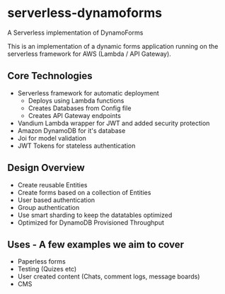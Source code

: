 # serverless-dynamoforms
A Serverless implementation of DynamoForms

This is an implementation of a dynamic forms application running on the serverless framework for AWS (Lambda / API Gateway).

## Core Technologies
* Serverless framework for automatic deployment
	* Deploys using Lambda functions
	* Creates Databases from Config file
	* Creates API Gateway endpoints
* Vandium Lambda wrapper for JWT and added security protection
* Amazon DynamoDB for it's database
* Joi for model validation
* JWT Tokens for stateless authentication

## Design Overview
* Create reusable Entities
* Create forms based on a collection of Entities
* User based authentication
* Group authentication
* Use smart sharding to keep the datatables optimized
* Optimized for DynamoDB Provisioned Throughput

## Uses - A few examples we aim to cover
* Paperless forms
* Testing (Quizes etc)
* User created content (Chats, comment logs, message boards)
* CMS



